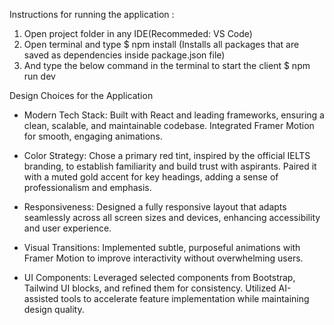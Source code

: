Instructions for running the application :

1. Open project folder in any IDE(Recommeded: VS Code)
2. Open terminal and type 
    $ npm install 
    (Installs all packages that are saved as dependencies inside package.json file)
3. And type the below command in the terminal to start the client 
    $ npm run dev


Design Choices for the Application

- Modern Tech Stack: Built with React and leading frameworks, ensuring a clean, scalable, and maintainable codebase. Integrated Framer Motion for smooth, engaging animations.

- Color Strategy: Chose a primary red tint, inspired by the official IELTS branding, to establish familiarity and build trust with aspirants. Paired it with a muted gold accent for key headings, adding a sense of professionalism and emphasis.

- Responsiveness: Designed a fully responsive layout that adapts seamlessly across all screen sizes and devices, enhancing accessibility and user experience.

- Visual Transitions: Implemented subtle, purposeful animations with Framer Motion to improve interactivity without overwhelming users.

- UI Components: Leveraged selected components from Bootstrap, Tailwind UI blocks, and refined them for consistency. Utilized AI-assisted tools to accelerate feature implementation while maintaining design quality.